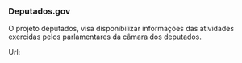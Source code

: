<h3>Deputados.gov</h3>
<p>
 O projeto deputados, visa disponibilizar informações das atividades exercidas pelos parlamentares da câmara dos deputados.
 </p>
 
 Url: <a target="_blank" href="http://deputados.herokuapp.com/"></a>
 
 
